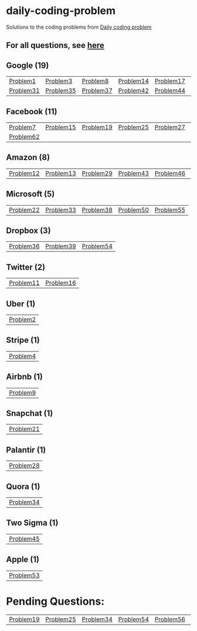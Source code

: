 # daily-coding-problem
Solutions to the coding problems from [Daily coding problem](https://dailycodingproblem.com/)

## For all questions, see [here](AllQuestions.md)

## **Google (19)**
| | | | | | | | | | |
|--|--|--|--|--|--|--|--|--|--|
|[Problem1](src/main/java/in/ashwanik/dcp/problems/p1_30/p1)|[Problem3](src/main/java/in/ashwanik/dcp/problems/p1_30/p3)|[Problem8](src/main/java/in/ashwanik/dcp/problems/p1_30/p8)|[Problem14](src/main/java/in/ashwanik/dcp/problems/p1_30/p14)|[Problem17](src/main/java/in/ashwanik/dcp/problems/p1_30/p17)|[Problem18](src/main/java/in/ashwanik/dcp/problems/p1_30/p18)|[Problem20](src/main/java/in/ashwanik/dcp/problems/p1_30/p20)|[Problem23](src/main/java/in/ashwanik/dcp/problems/p1_30/p23)|[Problem24](src/main/java/in/ashwanik/dcp/problems/p1_30/p24)|[Problem26](src/main/java/in/ashwanik/dcp/problems/p1_30/p26)|
|[Problem31](src/main/java/in/ashwanik/dcp/problems/p31_60/p31)|[Problem35](src/main/java/in/ashwanik/dcp/problems/p31_60/p35)|[Problem37](src/main/java/in/ashwanik/dcp/problems/p31_60/p37)|[Problem42](src/main/java/in/ashwanik/dcp/problems/p31_60/p42)|[Problem44](src/main/java/in/ashwanik/dcp/problems/p31_60/p44)|[Problem48](src/main/java/in/ashwanik/dcp/problems/p31_60/p48)|[Problem52](src/main/java/in/ashwanik/dcp/problems/p31_60/p52)|[Problem56](src/main/java/in/ashwanik/dcp/problems/p31_60/p56)|[Problem61](src/main/java/in/ashwanik/dcp/problems/p61_90/p61)|


## **Facebook (11)**
| | | | | | | | | | |
|--|--|--|--|--|--|--|--|--|--|
|[Problem7](src/main/java/in/ashwanik/dcp/problems/p1_30/p7)|[Problem15](src/main/java/in/ashwanik/dcp/problems/p1_30/p15)|[Problem19](src/main/java/in/ashwanik/dcp/problems/p1_30/p19)|[Problem25](src/main/java/in/ashwanik/dcp/problems/p1_30/p25)|[Problem27](src/main/java/in/ashwanik/dcp/problems/p1_30/p27)|[Problem30](src/main/java/in/ashwanik/dcp/problems/p1_30/p30)|[Problem41](src/main/java/in/ashwanik/dcp/problems/p31_60/p41)|[Problem47](src/main/java/in/ashwanik/dcp/problems/p31_60/p47)|[Problem51](src/main/java/in/ashwanik/dcp/problems/p31_60/p51)|[Problem60](src/main/java/in/ashwanik/dcp/problems/p31_60/p60)|
|[Problem62](src/main/java/in/ashwanik/dcp/problems/p61_90/p62)|


## **Amazon (8)**
| | | | | | | | |
|--|--|--|--|--|--|--|--|
|[Problem12](src/main/java/in/ashwanik/dcp/problems/p1_30/p12)|[Problem13](src/main/java/in/ashwanik/dcp/problems/p1_30/p13)|[Problem29](src/main/java/in/ashwanik/dcp/problems/p1_30/p29)|[Problem43](src/main/java/in/ashwanik/dcp/problems/p31_60/p43)|[Problem46](src/main/java/in/ashwanik/dcp/problems/p31_60/p46)|[Problem49](src/main/java/in/ashwanik/dcp/problems/p31_60/p49)|[Problem57](src/main/java/in/ashwanik/dcp/problems/p31_60/p57)|[Problem58](src/main/java/in/ashwanik/dcp/problems/p31_60/p58)|


## **Microsoft (5)**
| | | | | |
|--|--|--|--|--|
|[Problem22](src/main/java/in/ashwanik/dcp/problems/p1_30/p22)|[Problem33](src/main/java/in/ashwanik/dcp/problems/p31_60/p33)|[Problem38](src/main/java/in/ashwanik/dcp/problems/p31_60/p38)|[Problem50](src/main/java/in/ashwanik/dcp/problems/p31_60/p50)|[Problem55](src/main/java/in/ashwanik/dcp/problems/p31_60/p55)|


## **Dropbox (3)**
| | | |
|--|--|--|
|[Problem36](src/main/java/in/ashwanik/dcp/problems/p31_60/p36)|[Problem39](src/main/java/in/ashwanik/dcp/problems/p31_60/p39)|[Problem54](src/main/java/in/ashwanik/dcp/problems/p31_60/p54)|


## **Twitter (2)**
| | |
|--|--|
|[Problem11](src/main/java/in/ashwanik/dcp/problems/p1_30/p11)|[Problem16](src/main/java/in/ashwanik/dcp/problems/p1_30/p16)|


## **Uber (1)**
| |
|--|
|[Problem2](src/main/java/in/ashwanik/dcp/problems/p1_30/p2)|


## **Stripe (1)**
| |
|--|
|[Problem4](src/main/java/in/ashwanik/dcp/problems/p1_30/p4)|


## **Airbnb (1)**
| |
|--|
|[Problem9](src/main/java/in/ashwanik/dcp/problems/p1_30/p9)|


## **Snapchat (1)**
| |
|--|
|[Problem21](src/main/java/in/ashwanik/dcp/problems/p1_30/p21)|


## **Palantir (1)**
| |
|--|
|[Problem28](src/main/java/in/ashwanik/dcp/problems/p1_30/p28)|


## **Quora (1)**
| |
|--|
|[Problem34](src/main/java/in/ashwanik/dcp/problems/p31_60/p34)|


## **Two Sigma (1)**
| |
|--|
|[Problem45](src/main/java/in/ashwanik/dcp/problems/p31_60/p45)|


## **Apple (1)**
| |
|--|
|[Problem53](src/main/java/in/ashwanik/dcp/problems/p31_60/p53)|


 # Pending Questions:
| | | | | | |
|--|--|--|--|--|--|
|[Problem19](src/main/java/in/ashwanik/dcp/problems/p1_30/p19)|[Problem25](src/main/java/in/ashwanik/dcp/problems/p1_30/p25)|[Problem34](src/main/java/in/ashwanik/dcp/problems/p31_60/p34)|[Problem54](src/main/java/in/ashwanik/dcp/problems/p31_60/p54)|[Problem56](src/main/java/in/ashwanik/dcp/problems/p31_60/p56)|[Problem62](src/main/java/in/ashwanik/dcp/problems/p61_90/p62)|

